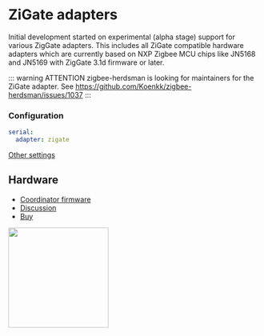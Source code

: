 # ZiGate adapters

Initial development started on experimental (alpha stage) support for various ZigGate adapters.  This includes all ZiGate compatible hardware adapters which are currently based on NXP Zigbee MCU chips like JN5168 and JN5169 with ZigGate 3.1d firmware or later.

::: warning ATTENTION
zigbee-herdsman is looking for maintainers for the ZiGate adapter. See https://github.com/Koenkk/zigbee-herdsman/issues/1037
:::

### Configuration

```yaml
serial:
  adapter: zigate
```

[Other settings](../configuration/adapter-settings.md)

## Hardware

* [Coordinator firmware](https://zigate.fr/tag/firmware/)  
* [Discussion](https://github.com/Koenkk/zigbee-herdsman/issues/242)  
* [Buy](https://zigate.fr/boutique/?orderby=date_desc)

<img src="../../images/zigate_usb_ttl.png" width="200" />
